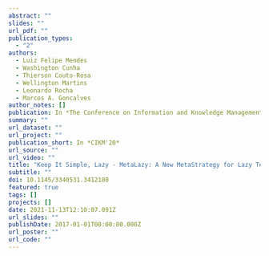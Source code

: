```yaml
---
abstract: ""
slides: ""
url_pdf: ""
publication_types:
  - "2"
authors:
  - Luiz Felipe Mendes
  - Washington Cunha
  - Thierson Couto-Rosa
  - Wellington Martins
  - Leonardo Rocha
  - Marcos A. Goncalves
author_notes: []
publication: In *The Conference on Information and Knowledge Management*
summary: ""
url_dataset: ""
url_project: ""
publication_short: In *CIKM'20*
url_source: ""
url_video: ""
title: "Keep It Simple, Lazy - MetaLazy: A New MetaStrategy for Lazy Text Classification"
subtitle: ""
doi: 10.1145/3340531.3412180
featured: true
tags: []
projects: []
date: 2021-11-13T12:10:07.091Z
url_slides: ""
publishDate: 2017-01-01T00:00:00.000Z
url_poster: ""
url_code: ""
---
```

